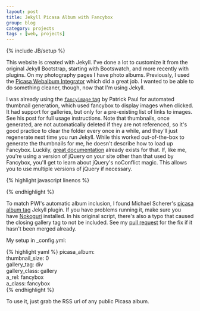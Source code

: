 ```yaml
---
layout: post
title: Jekyll Picasa Album with Fancybox
group: blog
category: projects
tags : [web, projects]
---
```

{% include JB/setup %}

This website is created with Jekyll. I've done a lot to customize it from the original Jekyll Bootstrap, starting with Bootswatch, and more recently with plugins. On my photography pages I have photo albums. Previously, I used the [Picasa Webalbum Integrator](http://code.google.com/p/pwi/) which did a great job. I wanted to be able to do something cleaner, though, now that I'm using Jekyll.  

I was already using the [`fancyimage` tag](http://www.pztrick.com/blog/2012/06/26/jekyll-fancyimage-tag/) by Patrick Paul for automated thumbnail generation, which used fancybox to display images when clicked. It had support for galleries, but only for a pre-existing list of links to images. See his post for full usage instructions. Note that thumbnails, once generated, are not automatically deleted if they are not referenced, so it's good practice to clear the folder every once in a while, and they'll just regenerate next time you run Jekyll. While this worked out-of-the-box to generate the thumbnails for me, he doesn't describe how to load up Fancybox. Luckily, [great documentation](http://www.granneman.com/webdev/coding/css/fancybox-a-better-lightbox/) already exists for that. If, like me, you're using a version of jQuery on your site other than that used by Fancybox, you'll get to learn about jQuery's noConflict magic. This allows you to use multiple versions of jQuery if necessary. 

{% highlight javascript linenos %}
<script language="Javascript" type="text/javascript">
  var fancy = jQuery.noConflict();
  fancy(document).ready(function() {
      jQuery(".fancybox").fancybox();
  });
</script>
{% endhighlight %}

To match PWI's automatic album inclusion, I found Michael Scherer's [picasa album tag](https://github.com/schmic/jekyll-picasa-album-tag) Jekyll plugin. If you have problems running it, make sure you have [Nokoguri](http://nokogiri.org/tutorials/installing_nokogiri.html) installed. In his original script, there's also a typo that caused the closing gallery tag to not be included. See my [pull request](https://github.com/schmic/jekyll-picasa-album-tag/pull/1) for the fix if it hasn't been merged already. 

My setup in \_config.yml:

{% highlight yaml %}
picasa_album:  
    thumbnail_size: 0  
    gallery_tag: div  
    gallery_class: gallery  
    a_rel: fancybox  
    a_class: fancybox  
{% endhighlight %}

To use it, just grab the RSS url of any public Picasa album.


